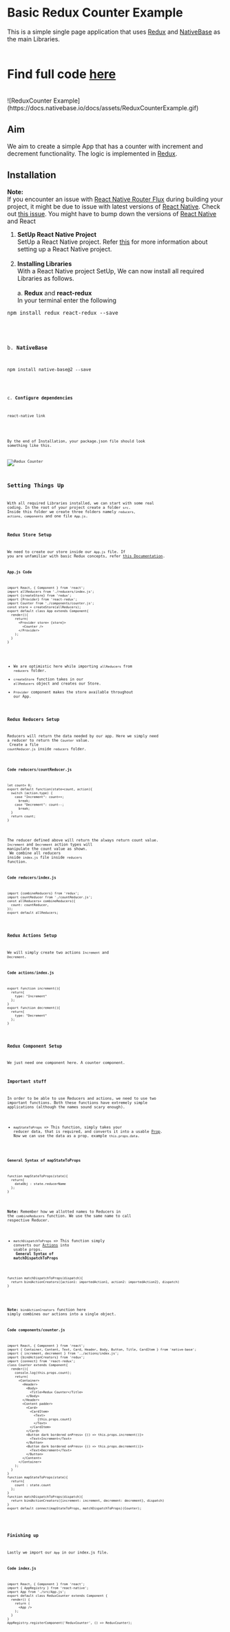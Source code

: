 # Basic Redux Counter Example
This is a simple single page application that uses [Redux](https://github.com/reactjs/react-redux) and [NativeBase](https://nativebase.io/) as the main Libraries. <br />
<br />
# Find full code [here](https://github.com/GeekyAnts/native-base-example-redux-counter)
<br />
![ReduxCounter Example](https://docs.nativebase.io/docs/assets/ReduxCounterExample.gif) <br />

## Aim

We aim to create a simple App that has a counter with increment and decrement functionality. The logic is implemented in [Redux](https://github.com/reactjs/react-redux). <br />
## Installation

**Note:** <br />
If you encounter an issue with [React Native Router Flux](https://github.com/aksonov/react-native-router-flux) during building your project, it might be due to issue with latest versions of [React Native](https://github.com/facebook/react-native). Check out [this issue](https://github.com/aksonov/react-native-router-flux/issues/1761). You might have to bump down the versions of [React Native](https://github.com/facebook/react-native) and React <br />

1. **SetUp React Native Project** <br /> SetUp a React Native project. Refer [this](https://facebook.github.io/react-native/docs/getting-started.html) for more information about setting up a React Native project. <br /><br />
2. **Installing Libraries** <br /> With a React Native project SetUp, We can now install all required Libraries as follows. <br /><br />
a. **Redux** and **react-redux** <br />
In your terminal enter the following <br />
<pre><code>npm install redux react-redux --save</pre><br />
b. **NativeBase** <br />
<pre><code>npm install native-base@2 --save</pre> <br />
c. **Configure dependencies** <br />
<pre><code>react-native link</pre> <br />
By the end of Installation, your package.json file should look something like this.<br />

![Redux Counter](https://docs.nativebase.io/docs/assets/ReduxCounterPackage.png) <br />

## Setting Things Up
With all required Libraries installed, we can start with some real coding. In the root of your project create a folder <code>src</code>. Inside this folder we create three folders namely <code>reducers, actions, components</code> and one file <code>App.js</code>. <br />

### Redux Store Setup
We need to create our store inside our <code>App.js</code> file. If you are unfamiliar with basic Redux concepts, refer [this Documentation](http://redux.js.org/). <br />

**App.js Code** <br />
<pre class="line-numbers"><code class="language-jsx">import React, { Component } from 'react';
import allReducers from './reducers/index.js';
import {createStore} from 'redux';
import {Provider} from 'react-redux';
import Counter from './components/counter.js';
const store = createStore(allReducers);
export default class App extends Component{
  render(){
    return(
      &lt;Provider store= {store}>
        &lt;Counter />
      &lt;/Provider>
    );
  }
}</code></pre>

- We are optimistic here while importing <code>allReducers</code> from <code>reducers</code> folder. <br />
- <code>createStore</code> function takes in our <code>allReducers</code> object and creates our Store. <br />
- <code>Provider</code> component makes the store available throughout our App. <br />

### Redux Reducers Setup
Reducers will return the data needed by our app. Here we simply need a reducer to return the <code>Counter</code> value. <br />
Create a file <code>countReducer.js</code> inside <code>reducers</code> folder. <br />

**Code reducers/countReducer.js** <br />
<pre class="line-numbers"><code class="language-jsx">let count= 0;
export default function(state=count, action){
  switch (action.type) {
    case "Increment": count++;
      break;
    case "Decrement": count--;
      break;
  }
  return count;
}</code></pre>

The reducer defined above will return the always return count value. <code>Increment</code> and <code>Decrement</code> action types will manipulate the count value as shown.<br />
We combine all reducers inside <code>index.js</code> file inside <code>reducers</code> function.

**Code reducers/index.js**

<pre class="line-numbers"><code class="language-jsx">import {combineReducers} from 'redux';
import countReducer from './countReducer.js';
const allReducers= combineReducers({
  count: countReducer,
});
export default allReducers;</code></pre>

### Redux Actions Setup

We will simply create two actions <code>Increment</code> and <code>Decrement</code>. <br />

**Code actions/index.js**

<pre class="line-numbers"><code class="language-jsx">export function increment(){
  return{
    type: "Increment"
  };
}
export function decrement(){
  return{
    type: "Decrement"
  };
}</code></pre>

### Redux Component Setup

We just need one component here. A counter component.

### Important stuff

In order to be able to use Reducers and actions, we need to use two important functions. Both these functions have extremely simple applications (although the names sound scary enough).<br />
- <code>mapStateToProps</code> => This function, simply takes your reducer data, that is required, and converts it into a usable [Prop](https://facebook.github.io/react-native/docs/props.html). Now we can use the data as a prop. example <code>this.props.data</code>. <br />

**General Syntax of mapStateToProps**

<pre class="line-numbers"><code class="language-jsx">function mapStateToProps(state){
  return{
    dataObj : state.reducerName
  };
}</code></pre>

**Note:** Remember how we allotted names to Reducers in the <code>combineReducers</code> function. We use the same name to call respective Reducer.

- <code>matchDispatchToProps</code> => This function simply converts our [Actions](http://redux.js.org/docs/basics/Actions.html) into usable props. <br />
 **General Syntax of matchDispatchToProps** <br />

<pre class="line-numbers"><code class="language-jsx">function matchDispatchToProps(dispatch){
  return bindActionCreators({action1: importedAction1, action2: importedAction2}, dispatch)
}
 </code></pre>

**Note:** <code>bindActionCreators</code> function here simply combines our actions into a single object.<br />

**Code components/counter.js** <br />
<pre class="line-numbers"><code class="language-jsx">import React, { Component } from 'react';
import { Container, Content, Text, Card, Header, Body, Button, Title, CardItem } from 'native-base';
import { increment, decrement } from '../actions/index.js';
import {bindActionCreators} from 'redux';
import {connect} from 'react-redux';
class Counter extends Component{
  render(){
    console.log(this.props.count);
    return(
      &lt;Container>
        &lt;Header>
          &lt;Body>
            &lt;Title>Redux Counter&lt;/Title>
          &lt;/Body>
        &lt;/Header>
        &lt;Content padder>
          &lt;Card>
            &lt;CardItem>
              &lt;Text>
                {this.props.count}
              &lt;/Text>
            &lt;/CardItem>
          &lt;/Card>
          &lt;Button dark bordered onPress= {() => this.props.increment()}>
            &lt;Text>Increment&lt;/Text>
          &lt;/Button>
          &lt;Button dark bordered onPress= {() => this.props.decrement()}>
            &lt;Text>Decrement&lt;/Text>
          &lt;/Button>
        &lt;/Content>
      &lt;/Container>
    );
  }
}
function mapStateToProps(state){
  return{
    count : state.count
  };
}
function matchDispatchToProps(dispatch){
  return bindActionCreators({increment: increment, decrement: decrement}, dispatch)
}
export default connect(mapStateToProps, matchDispatchToProps)(Counter);
</code></pre><br />

### Finishing up
Lastly we import our <code>App</code> in our index.js file.

**Code index.js** <br />
<pre class="line-numbers"><code class="language-jsx">import React, { Component } from 'react';
import { AppRegistry } from 'react-native';
import App from './src/App.js';
export default class ReduxCounter extends Component {
  render() {
    return (
      &lt;App />
    );
  }
}
AppRegistry.registerComponent('ReduxCounter', () => ReduxCounter);
</code></pre><br />
